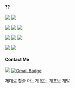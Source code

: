 <!-- ![](https://github-readme-stats.vercel.app/api?username=MythologyJH) -->
 
#### ??
<p>
 <img src="https://img.shields.io/badge/Flutter-02569B?style=for-the-badge&logo=Flutter&logoColor=white">
 <img src="https://img.shields.io/badge/Dart-0175C2?style=for-the-badge&logo=Dart&logoColor=white">
</p>
<p>
 <img src="https://img.shields.io/badge/JavaScript-F7DF1E?style=for-the-badge&logo=JavaScript&logoColor=white">
 <img src="https://img.shields.io/badge/Node.js-339933?style=for-the-badge&logo=Node.js&logoColor=white">
 <img src="https://img.shields.io/badge/Python-3776AB?style=for-the-badge&logo=Python&logoColor=white">
 <!-- 미개봉 <img src="https://img.shields.io/badge/FastAPI-009688?style=for-the-badge&logo=FastAPI&logoColor=white"> --> 
 <!-- 미개봉 <img src="https://img.shields.io/badge/MongoDB-47A248?style=for-the-badge&logo=MongoDB&logoColor=white"> --> 
 <!-- 미개봉 <img src="https://img.shields.io/badge/Docker-2496ED?style=for-the-badge&logo=Docker&logoColor=white"> --> 
</p>
<p>
 <img src="https://img.shields.io/badge/FireBase-FFCA28?style=for-the-badge&logo=FireBase&logoColor=white">
 <img src="https://img.shields.io/badge/Amazon AWS-232F3E?style=for-the-badge&logo=Amazon AWS&logoColor=white">
 <img src="https://img.shields.io/badge/Netlify-00C7B7?style=for-the-badge&logo=Netlify&logoColor=white">
</p>
<p>
 <img src="https://img.shields.io/badge/Visual Studio Code-007ACC?style=for-the-badge&logo=Visual Studio Code&logoColor=white">
 <img src="https://img.shields.io/badge/Android Studio-3DDC84?style=for-the-badge&logo=Android Studio&logoColor=white">
</p>



#### Contact Me
![](https://img.shields.io/badge/Discord-MythologyJH%234012-orange)
 [![Gmail Badge](https://img.shields.io/badge/Gmail-d14836?style=flat-square&logo=Gmail&logoColor=white&link=mailto:mousepixz@gmail.com)](mailto:mousepixz@gmail.com)



제대로 할줄 아는게 없는 개초보 개발
